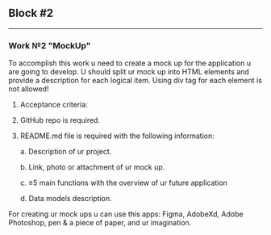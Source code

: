 ## Block #2

---

### Work №2 "MockUp"

To accomplish this work u need to create a mock up for the application u are going to develop. U should split ur mock up into HTML elements and provide a description for each logical item. Using div tag for each element is not allowed!

1. Acceptance criteria:

2. GitHub repo is required.

3. README.md file is required with the following information:

    a. Description of ur project.

    b. Link, photo or attachment of ur mock up.

    c. ≥5 main functions with the overview of ur future application

    d. Data models description.

For creating ur mock ups u can use this apps: Figma, AdobeXd, Adobe Photoshop, pen & a piece of paper, and ur imagination.
